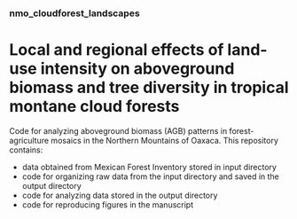 ### nmo_cloudforest_landscapes

# Local and regional effects of land-use intensity on aboveground biomass and tree diversity in tropical montane cloud forests

Code for analyzing aboveground biomass (AGB) patterns in forest-agriculture mosaics in the Northern Mountains of Oaxaca. This repository contains:

* data obtained from Mexican Forest Inventory stored in input directory
* code for organizing raw data from the input directory and saved in the output directory
* code for analyzing data stored in the output directory
* code for reproducing figures in the manuscript
